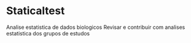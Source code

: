 # Staticaltest
Analise estatistica de dados biologicos
Revisar e contribuir com analises estatistica dos grupos de estudos
